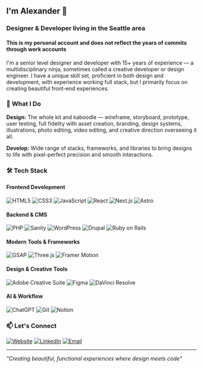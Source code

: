 ## I'm Alexander 👋

### **Designer & Developer** living in the Seattle area
#### This is my personal account and does not reflect the years of commits through work accounts
I'm a senior level designer and developer with 15+ years of experience — a multidisciplinary ninja, sometimes called a creative developer or design engineer. I have a unique skill set, proficient in both design and development, with experience working full stack, but I primarily focus on creating beautiful front-end experiences.

### 🚀 What I Do

**Design:** The whole kit and kaboodle — wireframe, storyboard, prototype, user testing, full fidelity with asset creation, branding, design systems, illustrations, photo editing, video editing, and creative direction overseeing it all.

**Develop:** Wide range of stacks, frameworks, and libraries to bring designs to life with pixel-perfect precision and smooth interactions.

### 🛠️ Tech Stack

#### Frontend Development
![HTML5](https://img.shields.io/badge/HTML5-555555?style=flat-square&logo=html5&logoColor=white)
![CSS3](https://img.shields.io/badge/CSS3-555555?style=flat-square&logo=css3&logoColor=white)
![JavaScript](https://img.shields.io/badge/JavaScript-555555?style=flat-square&logo=javascript&logoColor=white)
![React](https://img.shields.io/badge/React-555555?style=flat-square&logo=react&logoColor=white)
![Next.js](https://img.shields.io/badge/Next.js-555555?style=flat-square&logo=next.js&logoColor=white)
![Astro](https://img.shields.io/badge/Astro-555555?style=flat-square&logo=astro&logoColor=white)

#### Backend & CMS
![PHP](https://img.shields.io/badge/PHP-555555?style=flat-square&logo=php&logoColor=white)
![Sanity](https://img.shields.io/badge/Sanity-555555?style=flat-square&logo=sanity&logoColor=white)
![WordPress](https://img.shields.io/badge/WordPress-555555?style=flat-square&logo=wordpress&logoColor=white)
![Drupal](https://img.shields.io/badge/Drupal-555555?style=flat-square&logo=drupal&logoColor=white)
![Ruby on Rails](https://img.shields.io/badge/Ruby_on_Rails-555555?style=flat-square&logo=ruby-on-rails&logoColor=white)

#### Modern Tools & Frameworks
![GSAP](https://img.shields.io/badge/GSAP-555555?style=flat-square&logo=greensock&logoColor=white)
![Three.js](https://img.shields.io/badge/Three.js-555555?style=flat-square&logo=three.js&logoColor=white)
![Framer Motion](https://img.shields.io/badge/Framer%20Motion-555555?style=flat-square&logo=framer&logoColor=white)

#### Design & Creative Tools
![Adobe Creative Suite](https://img.shields.io/badge/Adobe%20Creative%20Suite-555555?style=flat-square&logo=adobe&logoColor=white)
![Figma](https://img.shields.io/badge/Figma-555555?style=flat-square&logo=figma&logoColor=white)
![DaVinci Resolve](https://img.shields.io/badge/DaVinci%20Resolve-555555?style=flat-square&logo=davinciresolve&logoColor=white)

#### AI & Workflow
![ChatGPT](https://img.shields.io/badge/ChatGPT-555555?style=flat-square&logo=openai&logoColor=white)
![Git](https://img.shields.io/badge/Git-555555?style=flat-square&logo=git&logoColor=white)
![Notion](https://img.shields.io/badge/Notion-555555?style=flat-square&logo=notion&logoColor=white)

### 📫 Let's Connect

[![Website](https://img.shields.io/badge/Website-iamalexander.net-FF2A13?style=for-the-badge&logo=safari&logoColor=white)](https://iamalexander.net)
[![LinkedIn](https://img.shields.io/badge/LinkedIn-0077B5?style=for-the-badge&logo=linkedin&logoColor=white)](https://www.linkedin.com/in/alexandermusgrave/)
[![Email](https://img.shields.io/badge/Email-atmusko@gmail.com-D14836?style=for-the-badge&logo=gmail&logoColor=white)](mailto:atmusko@gmail.com)

---

*"Creating beautiful, functional experiences where design meets code"*
